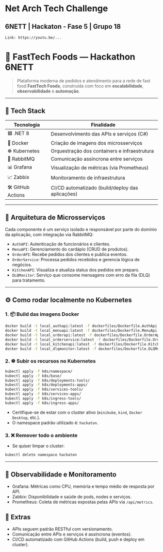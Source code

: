 # Net Arch Tech Challenge
## 6NETT | Hackaton - Fase 5 | Grupo 18
`Link: https://youtu.be/...`

# 🍔 FastTech Foods — Hackathon 6NETT

> Plataforma moderna de pedidos e atendimento para a rede de fast food **FastTech Foods**, construída com foco em **escalabilidade**, **observabilidade** e **automação**.

---

## 🚀 Tech Stack

| Tecnologia        | Finalidade                                            |
|-------------------|--------------------------------------------------------|
| 🟦 .NET 8         | Desenvolvimento das APIs e serviços (C#)              |
| 🐳 Docker         | Criação de imagens dos microsserviços                 |
| ☸️ Kubernetes     | Orquestração dos containers e infraestrutura           |
| 🐰 RabbitMQ       | Comunicação assíncrona entre serviços                  |
| 📊 Grafana        | Visualização de métricas (via Prometheus)             |
| 📈 Zabbix         | Monitoramento de infraestrutura                       |
| 🛠️ GitHub Actions | CI/CD automatizado (build/deploy das aplicações)     |

---

## 🧩 Arquitetura de Microsserviços

Cada componente é um serviço isolado e responsável por parte do domínio da aplicação, com integração via RabbitMQ:

- `AuthAPI`: Autenticação de funcionários e clientes.
- `MenuAPI`: Gerenciamento do cardápio (CRUD de produtos).
- `OrderAPI`: Recebe pedidos dos clientes e publica eventos.
- `OrderService`: Processa pedidos recebidos e gerencia lógica de negócios.
- `KitchenAPI`: Visualiza e atualiza status dos pedidos em preparo.
- `DLQMonitor`: Serviço que consome mensagens com erro da fila (DLQ) para tratamento.

---

## ⚙️ Como rodar localmente no Kubernetes

### 1. 📦 Build das imagens Docker
```bash
docker build -t local_authapi:latest -f dockerfiles/Dockerfile.AuthApi .
docker build -t local_menuapi:latest -f dockerfiles/Dockerfile.MenuApi .
docker build -t local_orderapi:latest -f dockerfiles/Dockerfile.OrderApi .
docker build -t local_orderservice:latest -f dockerfiles/Dockerfile.OrderService .
docker build -t local_kitchenapi:latest -f dockerfiles/Dockerfile.KitchenApi .
docker build -t local_dlqmonitor:latest -f dockerfiles/Dockerfile.DLQMonitor .
```

### 2. ☸️ Subir os recursos no Kubernetes
```bash
kubectl apply -f k8s/namespace/
kubectl apply -f k8s/base/
kubectl apply -f k8s/deployments-tools/
kubectl apply -f k8s/deployments-apps/
kubectl apply -f k8s/services-tools/
kubectl apply -f k8s/services-apps/
kubectl apply -f k8s/ingress-tools/
kubectl apply -f k8s/ingress-apps/
```
- Certifique-se de estar com o cluster ativo (`minikube`, `kind`, `Docker Desktop`, etc.).
- O namespace padrão utilizado é: `hackaton`.

### 3. ❌ Remover todo o ambiente
- Se quiser limpar o cluster:
```bash
kubectl delete namespace hackaton
```

---

##  📡 Observabilidade e Monitoramento
- Grafana: Métricas como CPU, memória e tempo médio de resposta por API.
- Zabbix: Disponibilidade e saúde de pods, nodes e serviços.
- Prometheus: Coleta de métricas expostas pelas APIs via `/api/metrics`.

## 📎 Extras
- APIs seguem padrão RESTful com versionamento.
- Comunicação entre APIs e serviços é assíncrona (eventos).
- CI/CD automatizado com GitHub Actions (build, push e deploy em cluster).
